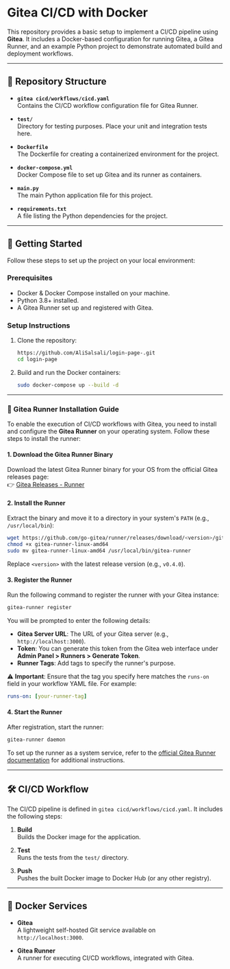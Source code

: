 

# Gitea CI/CD with Docker

This repository provides a basic setup to implement a CI/CD pipeline using **Gitea**. It includes a Docker-based configuration for running Gitea, a Gitea Runner, and an example Python project to demonstrate automated build and deployment workflows.

---

## 📂 Repository Structure

- **`gitea cicd/workflows/cicd.yaml`**  
  Contains the CI/CD workflow configuration file for Gitea Runner.

- **`test/`**  
  Directory for testing purposes. Place your unit and integration tests here.

- **`Dockerfile`**  
  The Dockerfile for creating a containerized environment for the project.

- **`docker-compose.yml`**  
  Docker Compose file to set up Gitea and its runner as containers.

- **`main.py`**  
  The main Python application file for this project.

- **`requirements.txt`**  
  A file listing the Python dependencies for the project.

---

## 🚀 Getting Started

Follow these steps to set up the project on your local environment:

### Prerequisites

- Docker & Docker Compose installed on your machine.
- Python 3.8+ installed.
- A Gitea Runner set up and registered with Gitea.

### Setup Instructions

1. Clone the repository:
   ```bash
   https://github.com/AliSalsali/login-page-.git
   cd login-page
   ```

2. Build and run the Docker containers:
   ```bash
   sudo docker-compose up --build -d
   ```

---

### 📘 Gitea Runner Installation Guide

To enable the execution of CI/CD workflows with Gitea, you need to install and configure the **Gitea Runner** on your operating system. Follow these steps to install the runner:

#### 1. Download the Gitea Runner Binary
Download the latest Gitea Runner binary for your OS from the official Gitea releases page:  
👉 [Gitea Releases - Runner](https://docs.gitea.com/installation/install-from-binary)

#### 2. Install the Runner
Extract the binary and move it to a directory in your system's `PATH` (e.g., `/usr/local/bin`):
```bash
wget https://github.com/go-gitea/runner/releases/download/<version>/gitea-runner-linux-amd64
chmod +x gitea-runner-linux-amd64
sudo mv gitea-runner-linux-amd64 /usr/local/bin/gitea-runner
```
Replace `<version>` with the latest release version (e.g., `v0.4.0`).

#### 3. Register the Runner
Run the following command to register the runner with your Gitea instance:
```bash
gitea-runner register
```
You will be prompted to enter the following details:
- **Gitea Server URL**: The URL of your Gitea server (e.g., `http://localhost:3000`).
- **Token**: You can generate this token from the Gitea web interface under **Admin Panel > Runners > Generate Token**.
- **Runner Tags**: Add tags to specify the runner's purpose. 

⚠️ **Important**: Ensure that the tag you specify here matches the `runs-on` field in your workflow YAML file. For example:
```yaml
runs-on: [your-runner-tag]
```

#### 4. Start the Runner
After registration, start the runner:
```bash
gitea-runner daemon
```
To set up the runner as a system service, refer to the [official Gitea Runner documentation](https://docs.gitea.com/usage/actions/act-runner) for additional instructions.

---

## 🛠️ CI/CD Workflow

The CI/CD pipeline is defined in `gitea cicd/workflows/cicd.yaml`. It includes the following steps:

1. **Build**  
   Builds the Docker image for the application.

2. **Test**  
   Runs the tests from the `test/` directory.

3. **Push**  
   Pushes the built Docker image to Docker Hub (or any other registry).

---

## 🐳 Docker Services

- **Gitea**  
  A lightweight self-hosted Git service available on `http://localhost:3000`.

- **Gitea Runner**  
  A runner for executing CI/CD workflows, integrated with Gitea.
